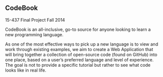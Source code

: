 CodeBook
--

15-437 Final Project 
Fall 2014

CodeBook is an all-inclusive, go-to source for anyone looking to learn a new programming language. 

As one of the most effective ways to pick up a new language is to view and work through existing examples, we aim to create a Web Application that will bring together a collection of open-source code (found on GitHub) into one place, based on a user’s preferred language and level of experience. The goal is not to provide a specific tutorial but rather to see what code looks like in real life.


